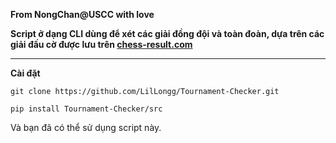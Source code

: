 **From NongChan@USCC with love**

**Script ở dạng CLI dùng để xét các giải đồng đội và toàn đoàn, dựa trên các giải đấu cờ được lưu trên [chess-result.com](https://chess-results.com)**

----

**Cài đặt**

`git clone https://github.com/LilLongg/Tournament-Checker.git`

`pip install Tournament-Checker/src`

Và bạn đã có thể sử dụng script này.
